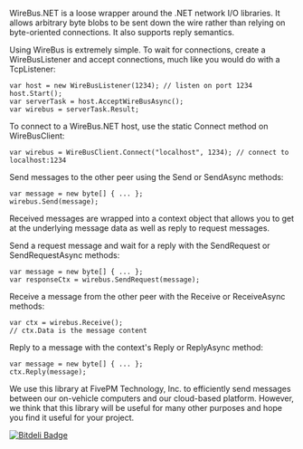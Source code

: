WireBus.NET is a loose wrapper around the .NET network I/O libraries. It allows arbitrary byte blobs to be sent down the wire
rather than relying on byte-oriented connections. It also supports reply semantics.

Using WireBus is extremely simple. To wait for connections, create a WireBusListener and accept connections, much like you would
do with a TcpListener:

    var host = new WireBusListener(1234); // listen on port 1234
    host.Start();
    var serverTask = host.AcceptWireBusAsync();
    var wirebus = serverTask.Result;

To connect to a WireBus.NET host, use the static Connect method on WireBusClient:

    var wirebus = WireBusClient.Connect("localhost", 1234); // connect to localhost:1234

Send messages to the other peer using the Send or SendAsync methods:

    var message = new byte[] { ... };
    wirebus.Send(message);

Received messages are wrapped into a context object that allows you to get at the underlying message data as well as
reply to request messages.

Send a request message and wait for a reply with the SendRequest or SendRequestAsync methods:

    var message = new byte[] { ... };
	var responseCtx = wirebus.SendRequest(message);

Receive a message from the other peer with the Receive or ReceiveAsync methods:

	var ctx = wirebus.Receive();
	// ctx.Data is the message content

Reply to a message with the context's Reply or ReplyAsync method:

    var message = new byte[] { ... };
	ctx.Reply(message);

We use this library at FivePM Technology, Inc. to efficiently send messages between our on-vehicle computers and our cloud-based platform.
However, we think that this library will be useful for many other purposes and hope you find it useful for your project.

[![Bitdeli Badge](https://d2weczhvl823v0.cloudfront.net/bytenik/wirebus.net/trend.png)](https://bitdeli.com/free "Bitdeli Badge")

